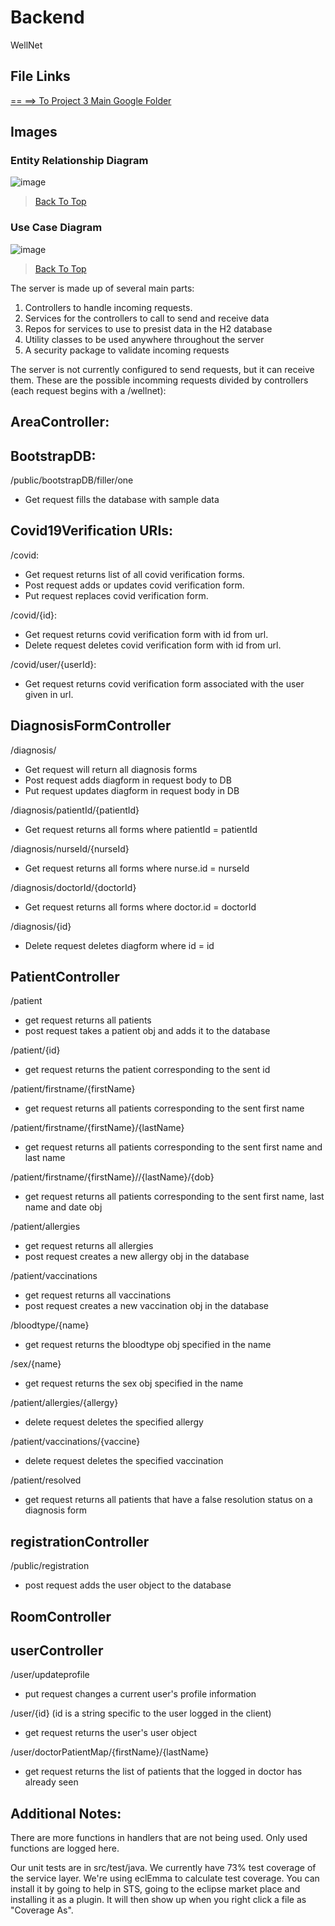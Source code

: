 # Backend

 WellNet
## File Links

[== ==> To Project 3 Main Google Folder](https://drive.google.com/drive/folders/16f57coD8B6iw2pkIC_ZK3sPFIaIlaBCm)

## Images

### Entity Relationship Diagram
![image](https://user-images.githubusercontent.com/69606065/142472217-562ffb56-8ff4-4917-b6b7-4a1304301eb9.png)

> [Back To Top](#backend)

### Use Case Diagram
![image](https://user-images.githubusercontent.com/69606065/142472470-b9a2004d-4fc1-4d2e-9f29-c23fdaf7eac1.png)

> [Back To Top](#backend)

The server is made up of several main parts:  
  1. Controllers to handle incoming requests.  
  2. Services for the controllers to call to send and receive data  
  3. Repos for services to use to presist data in  the H2 database  
  4. Utility classes to be used anywhere throughout the server  
  5. A security package to validate incoming requests  

The server is not currently configured to send requests, but it can receive them.
These are the possible incomming requests divided by controllers (each request begins with a /wellnet):

## AreaController:

## BootstrapDB:

 /public/bootstrapDB/filler/one
- Get request fills the database with sample data

## Covid19Verification URIs:

 /covid:  
- Get request returns list of all covid verification forms.
- Post request adds or updates covid verification form.
- Put request replaces covid verification form. 

 /covid/{id}:  
- Get request returns covid verification form with id from url. 
- Delete request deletes covid verification form with id from url. 

 /covid/user/{userId}:  
- Get request returns covid verification form associated with the user given in url.

## DiagnosisFormController

/diagnosis/
- Get request will return all diagnosis forms
- Post request adds diagform in request body to DB
- Put request updates diagform in request body in DB

/diagnosis/patientId/{patientId}
- Get request returns all forms where patientId = patientId

/diagnosis/nurseId/{nurseId}
- Get request returns all forms where nurse.id = nurseId

/diagnosis/doctorId/{doctorId}
- Get request returns all forms where doctor.id = doctorId

/diagnosis/{id}
- Delete request deletes diagform where id = id

## PatientController
/patient
- get request returns all patients
- post request takes a patient obj and adds it to the database  

/patient/{id}
- get request returns the patient corresponding to the sent id

/patient/firstname/{firstName}
- get request returns all patients corresponding to the sent first name

/patient/firstname/{firstName}/{lastName}
- get request returns all patients corresponding to the sent first name and last name

/patient/firstname/{firstName}//{lastName}/{dob}
- get request returns all patients corresponding to the sent first name, last name and date obj

/patient/allergies
- get request returns all allergies
- post request creates a new allergy obj in the database

/patient/vaccinations
- get request returns all vaccinations
- post request creates a new vaccination obj in the database

/bloodtype/{name}
- get request returns the bloodtype obj specified in the name

/sex/{name}
- get request returns the sex obj specified in the name

/patient/allergies/{allergy}
- delete request deletes the specified allergy

/patient/vaccinations/{vaccine}
- delete request deletes the specified vaccination

/patient/resolved
- get request returns all patients that have a false resolution status on a diagnosis form

## registrationController

/public/registration
- post request adds the user object to the database

## RoomController

## userController
/user/updateprofile  
- put request changes a current user's profile information  

/user/{id}   (id is a string specific to the user logged in the client)  
- get request returns the user's user object

/user/doctorPatientMap/{firstName}/{lastName}
- get request returns the list of patients that the logged in doctor has already seen

## Additional Notes:
There are more functions in handlers that are not being used. Only used functions are logged here.  

Our unit tests are in src/test/java. We currently have 73% test coverage of the service layer. We're using eclEmma to calculate test coverage. You can install it by going to help in STS, going to the eclipse market place and installing it as a plugin. It will then show up when you right click a file as "Coverage As". 

